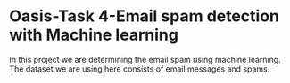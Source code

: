 # Oasis-Task 4-Email spam detection with Machine learning
In this project we are determining the email spam using machine learning. The dataset we are using here consists of email messages and spams.
